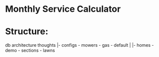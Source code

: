 Monthly Service Calculator
=

Structure:
=
db architecture thoughts
|- configs - mowers - gas - default
|
|- homes - demo - sections - lawns
